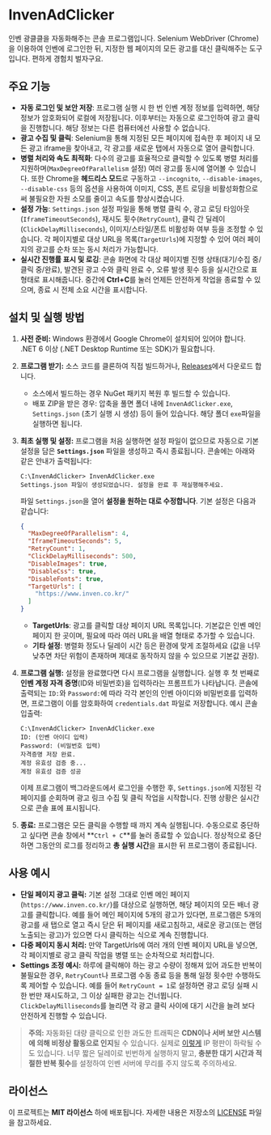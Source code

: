 # InvenAdClicker

인벤 광클클을 자동화해주는 콘솔 프로그램입니다. Selenium WebDriver (Chrome)을 이용하여 인벤에 로그인한 뒤, 지정한 웹 페이지의 모든 광고를 대신 클릭해주는 도구입니다.
편하게 경험치 벌자구요.

## 주요 기능

* **자동 로그인 및 보안 저장**: 프로그램 실행 시 한 번 인벤 계정 정보를 입력하면, 해당 정보가 암호화되어 로컬에 저장됩니다. 이후부터는 자동으로 로그인하여 광고 클릭을 진행합니다. 해당 정보는 다른 컴퓨터에선 사용할 수 없습니다.
* **광고 수집 및 클릭**: Selenium을 통해 지정된 모든 페이지에 접속한 후 페이지 내 모든 광고 iframe을 찾아내고, 각 광고를 새로운 탭에서 자동으로 열어 클릭합니다.
* **병렬 처리와 속도 최적화**: 다수의 광고를 효율적으로 클릭할 수 있도록 병렬 처리를 지원하며(`MaxDegreeOfParallelism` 설정) 여러 광고를 동시에 열어볼 수 있습니다. 또한 Chrome을 **헤드리스 모드**로 구동하고 `--incognito`, `--disable-images`, `--disable-css` 등의 옵션을 사용하여 이미지, CSS, 폰트 로딩을 비활성화함으로써 불필요한 자원 소모를 줄이고 속도를 향상시켰습니다.
* **설정 가능**: `Settings.json` 설정 파일을 통해 병렬 클릭 수, 광고 로딩 타임아웃(`IframeTimeoutSeconds`), 재시도 횟수(`RetryCount`), 클릭 간 딜레이(`ClickDelayMilliseconds`), 이미지/스타일/폰트 비활성화 여부 등을 조정할 수 있습니다. 각 페이지별로 대상 URL을 목록(`TargetUrls`)에 지정할 수 있어 여러 페이지의 광고를 순차 또는 동시 처리가 가능합니다.
* **실시간 진행률 표시 및 로깅**: 콘솔 화면에 각 대상 페이지별 진행 상태(대기/수집 중/클릭 중/완료), 발견된 광고 수와 클릭 완료 수, 오류 발생 횟수 등을 실시간으로 표 형태로 표시해줍니다. 중간에 **Ctrl+C**를 눌러 언제든 안전하게 작업을 종료할 수 있으며, 종료 시 전체 소요 시간을 표시합니다.

## 설치 및 실행 방법

1. **사전 준비:** Windows 환경에서 Google Chrome이 설치되어 있어야 합니다. .NET 6 이상 (.NET Desktop Runtime 또는 SDK)가 필요합니다.
2. **프로그램 받기:** 소스 코드를 클론하여 직접 빌드하거나, [Releases](https://github.com/Ayumudayo/InvenAdClicker/releases)에서 다운로드 합니다.

   * 소스에서 빌드하는 경우 NuGet 패키지 복원 후 빌드할 수 있습니다.
   * 배포 ZIP을 받은 경우: 압축을 풀면 폴더 내에 `InvenAdClicker.exe`, `Settings.json` (초기 실행 시 생성) 등이 들어 있습니다. 해당 폴더 `exe`파일을 실행하면 됩니다.
3. **최초 실행 및 설정:** 프로그램을 처음 실행하면 설정 파일이 없으므로 자동으로 기본 설정을 담은 **`Settings.json`** 파일을 생성하고 즉시 종료됩니다. 콘솔에는 아래와 같은 안내가 출력됩니다:

   ```console
   C:\InvenAdClicker> InvenAdClicker.exe  
   Settings.json 파일이 생성되었습니다. 설정을 완료 후 재실행해주세요.  
   ```

   파일 `Settings.json`을 열어 **설정을 원하는 대로 수정합니다**. 기본 설정은 다음과 같습니다:

   ```json
   {
     "MaxDegreeOfParallelism": 4,
     "IframeTimeoutSeconds": 5,
     "RetryCount": 1,
     "ClickDelayMilliseconds": 500,
     "DisableImages": true,
     "DisableCss": true,
     "DisableFonts": true,
     "TargetUrls": [
       "https://www.inven.co.kr/"
     ]
   }
   ```

   * **TargetUrls**: 광고를 클릭할 대상 페이지 URL 목록입니다. 기본값은 인벤 메인 페이지 한 곳이며, 필요에 따라 여러 URL을 배열 형태로 추가할 수 있습니다.
   * **기타 설정**: 병렬화 정도나 딜레이 시간 등은 환경에 맞게 조절하세요 (값을 너무 낮추면 차단 위험이 존재하며 제대로 동작하지 않을 수 있으므로 기본값 권장).
4. **프로그램 실행:** 설정을 완료했다면 다시 프로그램을 실행합니다. 실행 후 첫 번째로 **인벤 계정 자격 증명**(ID와 비밀번호)을 입력하라는 프롬프트가 나타납니다. 콘솔에 출력되는 `ID:`와 `Password:`에 따라 각각 본인의 인벤 아이디와 비밀번호를 입력하면, 프로그램이 이를 암호화하여 `credentials.dat` 파일로 저장합니다. 예시 콘솔 입출력:

   ```console
   C:\InvenAdClicker> InvenAdClicker.exe  
   ID: (인벤 아이디 입력)  
   Password: (비밀번호 입력)  
   자격증명 저장 완료.  
   계정 유효성 검증 중...  
   계정 유효성 검증 성공  
   ```

   이제 프로그램이 백그라운드에서 로그인을 수행한 후, `Settings.json`에 지정된 각 페이지를 순회하며 광고 링크 수집 및 클릭 작업을 시작합니다. 진행 상황은 실시간으로 콘솔 표에 표시됩니다. 
5. **종료:** 프로그램은 모든 클릭을 수행할 때 까지 계속 실행됩니다. 수동으로로 중단하고 싶다면 콘솔 창에서 \*\*`Ctrl + C`\*\*를 눌러 종료할 수 있습니다. 정상적으로 중단하면 그동안의 로그를 정리하고 **총 실행 시간**을 표시한 뒤 프로그램이 종료됩니다.

## 사용 예시

* **단일 페이지 광고 클릭:** 기본 설정 그대로 인벤 메인 페이지(`https://www.inven.co.kr/`)를 대상으로 실행하면, 해당 페이지의 모든 배너 광고를 클릭합니다. 예를 들어 메인 페이지에 5개의 광고가 있다면, 프로그램은 5개의 광고를 새 탭으로 열고 즉시 닫은 뒤 페이지를 새로고침하고, 새로운 광고(또는 랜덤 노출되는 광고)가 있으면 다시 클릭하는 식으로 계속 진행합니다.
* **다중 페이지 동시 처리:** 만약 TargetUrls에 여러 개의 인벤 페이지 URL을 넣으면, 각 페이지별로 광고 클릭 작업을 병렬 또는 순차적으로 처리합니다.
* **Settings 조정 예시:** 하루에 클릭해야 하는 광고 수량이 정해져 있어 과도한 반복이 불필요한 경우, `RetryCount`나 프로그램 수동 종료 등을 통해 일정 횟수만 수행하도록 제어할 수 있습니다. 예를 들어 `RetryCount = 1`로 설정하면 광고 로딩 실패 시 한 번만 재시도하고, 그 이상 실패한 광고는 건너뜁니다. `ClickDelayMilliseconds`를 늘리면 각 광고 클릭 사이에 대기 시간을 늘려 보다 안전하게 진행할 수 있습니다.

> **주의:** 자동화된 대량 클릭으로 인한 과도한 트래픽은 **CDN이나 서버 보안 시스템에 의해 비정상 활동으로 인지**될 수 있습니다. 실제로 [이렇게](https://u-bvm.tistory.com/92) IP 평판이 하락될 수도 있습니다. 너무 짧은 딜레이로 빈번하게 실행하지 말고, **충분한 대기 시간과 적절한 반복 횟수**를 설정하여 인벤 서버에 무리를 주지 않도록 주의하세요.

## 라이선스

이 프로젝트는 **MIT 라이선스** 하에 배포됩니다. 자세한 내용은 저장소의 [LICENSE](https://github.com/Ayumudayo/InvenAdClicker/blob/main/LICENSE) 파일을 참고하세요.